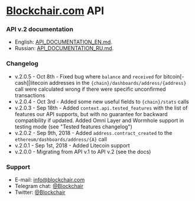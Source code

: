 # [Blockchair.com](https://blockchair.com/) API

### API v.2 documentation
* English: [API_DOCUMENTATION_EN.md](API_DOCUMENTATION_EN.md).
* Russian: [API_DOCUMENTATION_RU.md](API_DOCUMENTATION_RU.md).

### Changelog

* v.2.0.5 - Oct 8th - Fixed bug where `balance` and `received` for bitcoin[-cash]|litecoin addresses in the `{chain}/dashboards/address/{address}` call were calculated wrong if there were specific unconfirmed transactions
* v.2.0.4 - Oct 3rd - Added some new useful fields to `{chain}/stats` calls
* v.2.0.3 - Sep 18th - Added `context.api.tested_features` with the list of features our API supports, but with no guarantee for backward compatibility if updated. Added Omni Layer and Wormhole support in testing mode (see "Tested features changelog")
* v.2.0.2 - Sep 9th, 2018 - Added `address.contract_created` to the `ethereum/dashboards/address/{A}` call
* v.2.0.1 - Sep 1st, 2018 - Added Litecoin support
* v.2.0.0 - Migrating from API v.1 to API v.2 (see the docs)

### Support

* E-mail: [info@blockchair.com](mailto:info@blockchair.com)
* Telegram chat: [@Blockchair](https://telegram.me/Blockchair)
* Twitter: [@Blockchair](https://twitter.com/Blockchair)
